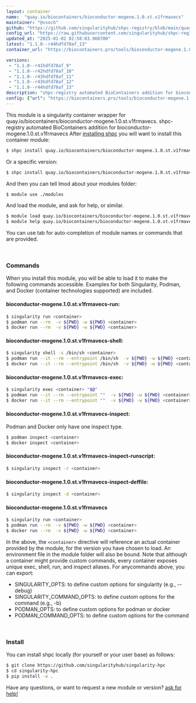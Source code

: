 ```yaml
---
layout: container
name:  "quay.io/biocontainers/bioconductor-mogene.1.0.st.v1frmavecs"
maintainer: "@vsoch"
github: "https://github.com/singularityhub/shpc-registry/blob/main/quay.io/biocontainers/bioconductor-mogene.1.0.st.v1frmavecs/container.yaml"
config_url: "https://raw.githubusercontent.com/singularityhub/shpc-registry/main/quay.io/biocontainers/bioconductor-mogene.1.0.st.v1frmavecs/container.yaml"
updated_at: "2025-01-02 02:58:03.968700"
latest: "1.1.0--r44hdfd78af_13"
container_url: "https://biocontainers.pro/tools/bioconductor-mogene.1.0.st.v1frmavecs"

versions:
 - "1.1.0--r41hdfd78af_9"
 - "1.1.0--r42hdfd78af_10"
 - "1.1.0--r43hdfd78af_11"
 - "1.1.0--r43hdfd78af_12"
 - "1.1.0--r44hdfd78af_13"
description: "shpc-registry automated BioContainers addition for bioconductor-mogene.1.0.st.v1frmavecs"
config: {"url": "https://biocontainers.pro/tools/bioconductor-mogene.1.0.st.v1frmavecs", "maintainer": "@vsoch", "description": "shpc-registry automated BioContainers addition for bioconductor-mogene.1.0.st.v1frmavecs", "latest": {"1.1.0--r44hdfd78af_13": "sha256:f8024897f24429a2e63c1b906de99d48d0c733f5608c8ec81506450e2b65f0fc"}, "tags": {"1.1.0--r41hdfd78af_9": "sha256:85a0787f2e97a57150c6268547f4228e7f11fa3b79fa657b642e418ce7b4892e", "1.1.0--r42hdfd78af_10": "sha256:bde96ba56896f18c4b2e7545916f27c971f9c696655f865b22584fd10b7aa088", "1.1.0--r43hdfd78af_11": "sha256:d54c08be3ec1b1a0d485c477833fb1c6e7a7a6f546810d98b9c0839b8fbcc640", "1.1.0--r43hdfd78af_12": "sha256:3ff34f3a15ca3d0ff381f0ec88b15babeeff57393b78635094b63faef743cff2", "1.1.0--r44hdfd78af_13": "sha256:f8024897f24429a2e63c1b906de99d48d0c733f5608c8ec81506450e2b65f0fc"}, "docker": "quay.io/biocontainers/bioconductor-mogene.1.0.st.v1frmavecs"}
---
```


This module is a singularity container wrapper for quay.io/biocontainers/bioconductor-mogene.1.0.st.v1frmavecs.
shpc-registry automated BioContainers addition for bioconductor-mogene.1.0.st.v1frmavecs
After [installing shpc](#install) you will want to install this container module:


```bash
$ shpc install quay.io/biocontainers/bioconductor-mogene.1.0.st.v1frmavecs
```

Or a specific version:

```bash
$ shpc install quay.io/biocontainers/bioconductor-mogene.1.0.st.v1frmavecs:1.1.0--r44hdfd78af_13
```

And then you can tell lmod about your modules folder:

```bash
$ module use ./modules
```

And load the module, and ask for help, or similar.

```bash
$ module load quay.io/biocontainers/bioconductor-mogene.1.0.st.v1frmavecs/1.1.0--r44hdfd78af_13
$ module help quay.io/biocontainers/bioconductor-mogene.1.0.st.v1frmavecs/1.1.0--r44hdfd78af_13
```

You can use tab for auto-completion of module names or commands that are provided.

<br>

### Commands

When you install this module, you will be able to load it to make the following commands accessible.
Examples for both Singularity, Podman, and Docker (container technologies supported) are included.

#### bioconductor-mogene.1.0.st.v1frmavecs-run:

```bash
$ singularity run <container>
$ podman run --rm  -v ${PWD} -w ${PWD} <container>
$ docker run --rm  -v ${PWD} -w ${PWD} <container>
```

#### bioconductor-mogene.1.0.st.v1frmavecs-shell:

```bash
$ singularity shell -s /bin/sh <container>
$ podman run --it --rm --entrypoint /bin/sh  -v ${PWD} -w ${PWD} <container>
$ docker run --it --rm --entrypoint /bin/sh  -v ${PWD} -w ${PWD} <container>
```

#### bioconductor-mogene.1.0.st.v1frmavecs-exec:

```bash
$ singularity exec <container> "$@"
$ podman run --it --rm --entrypoint ""  -v ${PWD} -w ${PWD} <container> "$@"
$ docker run --it --rm --entrypoint ""  -v ${PWD} -w ${PWD} <container> "$@"
```

#### bioconductor-mogene.1.0.st.v1frmavecs-inspect:

Podman and Docker only have one inspect type.

```bash
$ podman inspect <container>
$ docker inspect <container>
```

#### bioconductor-mogene.1.0.st.v1frmavecs-inspect-runscript:

```bash
$ singularity inspect -r <container>
```

#### bioconductor-mogene.1.0.st.v1frmavecs-inspect-deffile:

```bash
$ singularity inspect -d <container>
```



#### bioconductor-mogene.1.0.st.v1frmavecs

```bash
$ singularity run <container>
$ podman run --rm  -v ${PWD} -w ${PWD} <container>
$ docker run --rm  -v ${PWD} -w ${PWD} <container>
```


In the above, the `<container>` directive will reference an actual container provided
by the module, for the version you have chosen to load. An environment file in the
module folder will also be bound. Note that although a container
might provide custom commands, every container exposes unique exec, shell, run, and
inspect aliases. For anycommands above, you can export:

 - SINGULARITY_OPTS: to define custom options for singularity (e.g., --debug)
 - SINGULARITY_COMMAND_OPTS: to define custom options for the command (e.g., -b)
 - PODMAN_OPTS: to define custom options for podman or docker
 - PODMAN_COMMAND_OPTS: to define custom options for the command

<br>

### Install

You can install shpc locally (for yourself or your user base) as follows:

```bash
$ git clone https://github.com/singularityhub/singularity-hpc
$ cd singularity-hpc
$ pip install -e .
```

Have any questions, or want to request a new module or version? [ask for help!](https://github.com/singularityhub/singularity-hpc/issues)